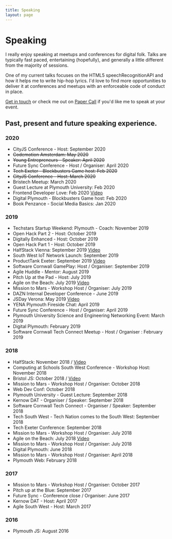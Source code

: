 ```yaml
---
title: Speaking
layout: page
---
```

# Speaking

I really enjoy speaking at meetups and conferences for digital folk.
Talks are typically fast paced, entertaining (hopefully),
and generally a little different from the majority of sessions.

One of my current talks focuses on the HTML5 speechRecognitionAPI and how it helps me to
write hip-hop lyrics. I'd love to find more opportunities to deliver it at conferences
and meetups with an enforceable code of conduct in place.

[Get in touch](https://tonyedwardspz.co.uk/contact/) or check me out on
[Paper Call](https://www.papercall.io/speakers/tonyedwardspz) if you'd like me to speak at your event.

## Past, present and future speaking experience.

### 2020

- CityJS Conference - Host: September 2020
- ~~Codemotion Amsterdam: May 2020~~
- ~~Young Entrepreneurs - Speaker: April 2020~~
- Future Sync Conference - Host / Organiser: April 2020
- ~~Tech Exeter - Blockbusters Game host: Feb 2020~~
- ~~CityJS Conference - Host: March 2020~~
- Bristech Meetup: March 2020
- Guest Lecture at Plymouth University: Feb 2020
- Frontend Developer Love: Feb 2020 [Video](https://www.youtube.com/watch?v=x_L1eQT6TyA)
- Digital Plymouth - Blockbusters Game host: Feb 2020
- Book Penzance - Social Media Basics: Jan 2020

### 2019

- Techstars Startup Weekend: Plymouth - Coach: November 2019
- Open Hack Part 2 - Host: October 2019
- Digitally Enhanced - Host: October 2019
- Open Hack Part 1 - Host: October 2019
- HalfStack Vienna: September 2019 [Video](https://halfstackconf.streameventlive.com/embed/60)
- South West IoT Network Launch: September 2019
- ProductTank Exeter: September 2019 [Video](https://www.youtube.com/watch?v=YHLJK2dNehs)
- Software Cornwall GamePlay: Host / Organiser: September 2019
- Agile Huddle - Mentor: August 2019
- Pitch Up at the Pad - Host: July 2019
- Agile on the Beach: July 2019 [Video](https://www.youtube.com/watch?v=oxXgZsADwPM)
- Mission to Mars - Workshop Host / Organiser: July 2019
- DAZN Internal Developer Conference - June 2019
- JSDay Verona: May 2019 [Video](https://www.youtube.com/watch?v=IK62HVzcbyA)
- YENA Plymouth Fireside Chat: April 2019
- Future Sync Conference - Host / Organiser: April 2019
- Plymouth University Science and Engineering Networking Event: March 2019
- Digital Plymouth: February 2019
- Software Cornwall Tech Connect Meetup - Host / Organiser : February 2019

### 2018

- HalfStack: November 2018 / [Video](https://halfstackconf.streameventlive.com/archive/33)
- Computing at Schools South West Conference - Workshop Host: November 2018
- Bristol JS: October 2018 / [Video](https://www.youtube.com/watch?v=IF1kcgWu_fs)
- Mission to Mars - Workshop Host / Organiser: October 2018
- Web Dev Conf: October 2018
- Plymouth University - Guest Lecture: September 2018
- Kernow DAT - Organiser / Speaker: September 2018
- Software Cornwall Tech Connect - Organiser / Speaker: September 2018
- Tech South West - Tech Nation comes to the South West: September 2018
- Tech Exeter Conference: September 2018
- Mission to Mars - Workshop Host / Organiser: July 2018
- Agile on the Beach: July 2018 [Video](https://www.youtube.com/watch?v=2yFkNmgj96c)
- Mission to Mars - Workshop Host / Organiser: July 2018
- Digital Plymouth: June 2018
- Mission to Mars - Workshop Host / Organiser: April 2018
- Plymouth Web: February 2018

### 2017

- Mission to Mars - Workshop Host / Organiser: October 2017
- Pitch up at the Blue: September 2017
- Future Sync - Conference close / Organiser: June 2017
- Kernow DAT - Host: April 2017
- Agile South West - Host: March 2017

### 2016

- Plymouth JS: August 2016
